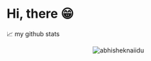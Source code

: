 # Hi, there 😁

📈 my github stats

<p align="center"> <img src="https://github-readme-stats.vercel.app/api?username=eashann&show_icons=true&theme=gotham" alt="abhisheknaiidu" />
